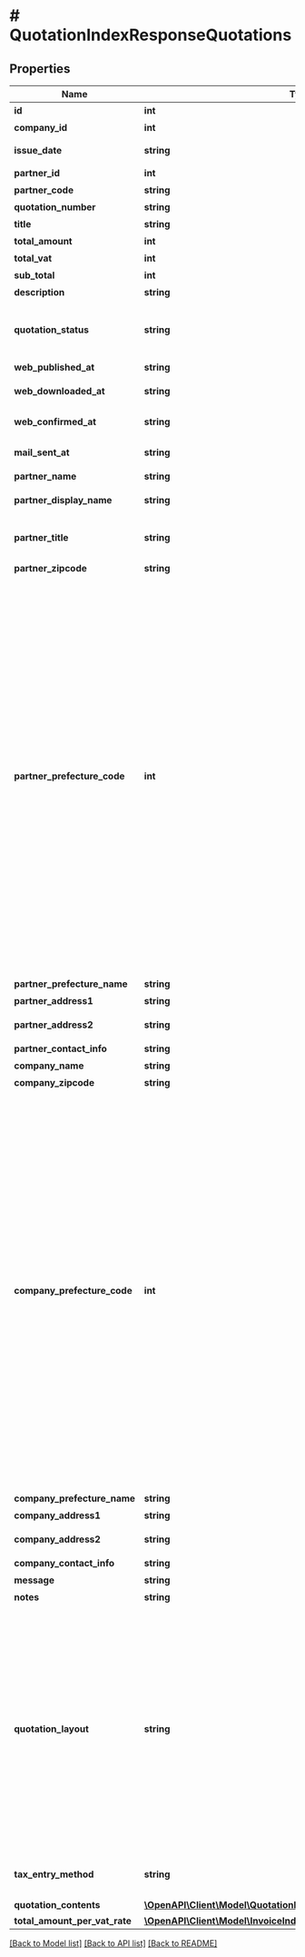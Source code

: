 # # QuotationIndexResponseQuotations

## Properties

Name | Type | Description | Notes
------------ | ------------- | ------------- | -------------
**id** | **int** | 見積書ID |
**company_id** | **int** | 事業所ID |
**issue_date** | **string** | 見積日 (yyyy-mm-dd) |
**partner_id** | **int** | 取引先ID |
**partner_code** | **string** | 取引先コード | [optional]
**quotation_number** | **string** | 見積書番号 |
**title** | **string** | タイトル | [optional]
**total_amount** | **int** | 合計金額 |
**total_vat** | **int** | 消費税 | [optional]
**sub_total** | **int** | 小計 | [optional]
**description** | **string** | 概要 | [optional]
**quotation_status** | **string** | 見積書ステータス  (unsubmitted: 送付待ち, submitted: 送付済み, all: 全て) |
**web_published_at** | **string** | Web共有日時(最新) | [optional]
**web_downloaded_at** | **string** | Web共有ダウンロード日時(最新) | [optional]
**web_confirmed_at** | **string** | Web共有取引先確認日時(最新) | [optional]
**mail_sent_at** | **string** | メール送信日時(最新) | [optional]
**partner_name** | **string** | 取引先名 | [optional]
**partner_display_name** | **string** | 見積書に表示する取引先名 | [optional]
**partner_title** | **string** | 敬称（御中、様、(空白)の3つから選択） |
**partner_zipcode** | **string** | 郵便番号 | [optional]
**partner_prefecture_code** | **int** | 都道府県コード（-1: 設定しない、0:北海道、1:青森、2:岩手、3:宮城、4:秋田、5:山形、6:福島、7:茨城、8:栃木、9:群馬、10:埼玉、11:千葉、12:東京、13:神奈川、14:新潟、15:富山、16:石川、17:福井、18:山梨、19:長野、20:岐阜、21:静岡、22:愛知、23:三重、24:滋賀、25:京都、26:大阪、27:兵庫、28:奈良、29:和歌山、30:鳥取、31:島根、32:岡山、33:広島、34:山口、35:徳島、36:香川、37:愛媛、38:高知、39:福岡、40:佐賀、41:長崎、42:熊本、43:大分、44:宮崎、45:鹿児島、46:沖縄 | [optional]
**partner_prefecture_name** | **string** | 都道府県 | [optional]
**partner_address1** | **string** | 市区町村・番地 | [optional]
**partner_address2** | **string** | 建物名・部屋番号など | [optional]
**partner_contact_info** | **string** | 取引先担当者名 | [optional]
**company_name** | **string** | 事業所名 |
**company_zipcode** | **string** | 郵便番号 | [optional]
**company_prefecture_code** | **int** | 都道府県コード（-1: 設定しない、0:北海道、1:青森、2:岩手、3:宮城、4:秋田、5:山形、6:福島、7:茨城、8:栃木、9:群馬、10:埼玉、11:千葉、12:東京、13:神奈川、14:新潟、15:富山、16:石川、17:福井、18:山梨、19:長野、20:岐阜、21:静岡、22:愛知、23:三重、24:滋賀、25:京都、26:大阪、27:兵庫、28:奈良、29:和歌山、30:鳥取、31:島根、32:岡山、33:広島、34:山口、35:徳島、36:香川、37:愛媛、38:高知、39:福岡、40:佐賀、41:長崎、42:熊本、43:大分、44:宮崎、45:鹿児島、46:沖縄 | [optional]
**company_prefecture_name** | **string** | 都道府県 | [optional]
**company_address1** | **string** | 市区町村・番地 | [optional]
**company_address2** | **string** | 建物名・部屋番号など | [optional]
**company_contact_info** | **string** | 事業所担当者名 | [optional]
**message** | **string** | メッセージ | [optional]
**notes** | **string** | 備考 | [optional]
**quotation_layout** | **string** | 見積書レイアウト * &#x60;default_classic&#x60; - レイアウト１/クラシック (デフォルト)  * &#x60;standard_classic&#x60; - レイアウト２/クラシック  * &#x60;envelope_classic&#x60; - 封筒１/クラシック  * &#x60;default_modern&#x60; - レイアウト１/モダン  * &#x60;standard_modern&#x60; - レイアウト２/モダン  * &#x60;envelope_modern&#x60; - 封筒/モダン |
**tax_entry_method** | **string** | 見積書の消費税計算方法(inclusive: 内税, exclusive: 外税) |
**quotation_contents** | [**\OpenAPI\Client\Model\QuotationIndexResponseQuotationContents[]**](QuotationIndexResponseQuotationContents.md) | 見積内容 | [optional]
**total_amount_per_vat_rate** | [**\OpenAPI\Client\Model\InvoiceIndexResponseTotalAmountPerVatRate**](InvoiceIndexResponseTotalAmountPerVatRate.md) |  |

[[Back to Model list]](../../README.md#models) [[Back to API list]](../../README.md#endpoints) [[Back to README]](../../README.md)
